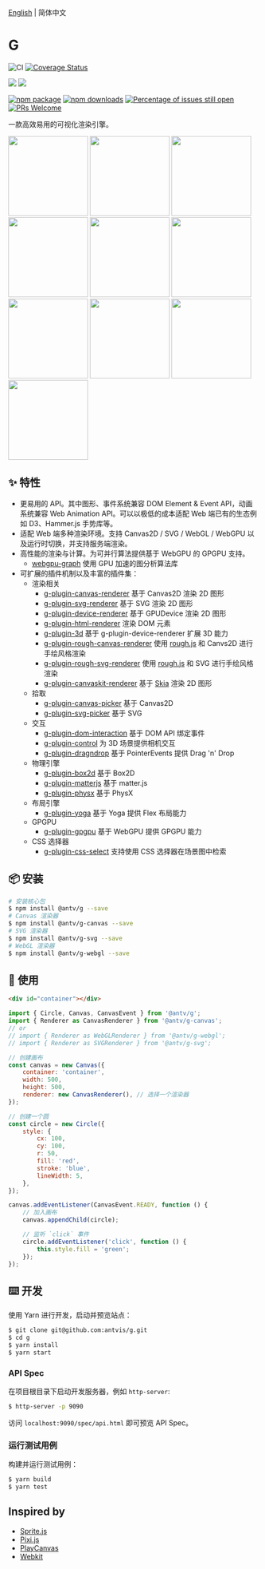 [English](./README.md) | 简体中文

# G

![CI](https://github.com/antvis/g/workflows/CI/badge.svg) [![Coverage Status](https://coveralls.io/repos/github/antvis/g/badge.svg?branch=next)](https://coveralls.io/github/antvis/g?branch=next)

![](https://img.shields.io/badge/language-typescript-blue.svg) ![](https://img.shields.io/badge/license-MIT-000000.svg)

[![npm package](https://img.shields.io/npm/v/@antv/g)](https://www.npmjs.com/package/@antv/g) [![npm downloads](http://img.shields.io/npm/dm/@antv/g)](https://www.npmjs.com/package/@antv/g) [![Percentage of issues still open](http://isitmaintained.com/badge/open/antvis/g.svg)](http://isitmaintained.com/project/antvis/g 'Percentage of issues still open') [![PRs Welcome](https://img.shields.io/badge/PRs-welcome-brightgreen.svg?style=shields)](https://github.com/antvis/g/pulls)

一款高效易用的可视化渲染引擎。

<p>
  <a href="https://g-next.antv.vision/zh/examples/ecosystem#d3-force-directed-graph"><img height="160" src="https://gw.alipayobjects.com/mdn/rms_6ae20b/afts/img/A*PovRRJtsBMIAAAAAAAAAAAAAARQnAQ" /></a>
<a href="https://g-next.antv.vision/zh/examples/ecosystem#d3-barchart"><img height="160" src="https://gw.alipayobjects.com/mdn/rms_6ae20b/afts/img/A*h6vDS6eRVFoAAAAAAAAAAAAAARQnAQ" /></a>
<a href="https://g-next.antv.vision/zh/examples/plugins#rough-d3-barchart"><img height="160" src="https://gw.alipayobjects.com/mdn/rms_6ae20b/afts/img/A*aJaFSrYOLXMAAAAAAAAAAAAAARQnAQ" /></a>
<a href="https://g-next.antv.vision/zh/examples/plugins#yoga-text"><img height="160" src="https://gw.alipayobjects.com/mdn/rms_6ae20b/afts/img/A*IH1fSJN9fsMAAAAAAAAAAAAAARQnAQ" /></a>
<a href="https://g-next.antv.vision/zh/examples/plugins#box2dt"><img height="160" src="https://gw.alipayobjects.com/mdn/rms_6ae20b/afts/img/A*Qw5OQLGQy_4AAAAAAAAAAAAAARQnAQ" /></a>
<a href="https://g-next.antv.vision/zh/examples/plugins#rough"><img height="160" src="https://gw.alipayobjects.com/mdn/rms_6ae20b/afts/img/A*d4iiS5_3YVIAAAAAAAAAAAAAARQnAQ" /></a>
<a href="https://g-next.antv.vision/zh/examples/plugins#skottie"><img height="160" src="https://gw.alipayobjects.com/mdn/rms_6ae20b/afts/img/A*_usaTqSm6vYAAAAAAAAAAAAAARQnAQ" /></a>
<a href="https://g-next.antv.vision/zh/examples/plugins#canvaskit-particles"><img height="160" src="https://gw.alipayobjects.com/mdn/rms_6ae20b/afts/img/A*919sR5Oxx_kAAAAAAAAAAAAAARQnAQ" /></a>
<a href="https://g-next.antv.vision/zh/examples/3d#sphere"><img height="160" src="https://gw.alipayobjects.com/mdn/rms_6ae20b/afts/img/A*bsj2S4upLBgAAAAAAAAAAAAAARQnAQ" /></a>
<a href="https://g-next.antv.vision/zh/examples/3d#force-3d"><img height="160" src="https://gw.alipayobjects.com/mdn/rms_6ae20b/afts/img/A*3XFxQKWOeKoAAAAAAAAAAAAAARQnAQ" /></a>

</p>

## ✨ 特性

-   更易用的 API。其中图形、事件系统兼容 DOM Element & Event API，动画系统兼容 Web Animation API。可以以极低的成本适配 Web 端已有的生态例如 D3、Hammer.js 手势库等。
-   适配 Web 端多种渲染环境。支持 Canvas2D / SVG / WebGL / WebGPU 以及运行时切换，并支持服务端渲染。
-   高性能的渲染与计算。为可并行算法提供基于 WebGPU 的 GPGPU 支持。
    -   [webgpu-graph](https://g-next.antv.vision/zh/docs/api/gpgpu/webgpu-graph) 使用 GPU 加速的图分析算法库
-   可扩展的插件机制以及丰富的插件集：
    -   渲染相关
        -   [g-plugin-canvas-renderer](https://g-next.antv.vision/zh/docs/plugins/canvas-renderer) 基于 Canvas2D 渲染 2D 图形
        -   [g-plugin-svg-renderer](https://g-next.antv.vision/zh/docs/plugins/svg-renderer) 基于 SVG 渲染 2D 图形
        -   [g-plugin-device-renderer](https://g-next.antv.vision/zh/docs/plugins/device-renderer) 基于 GPUDevice 渲染 2D 图形
        -   [g-plugin-html-renderer](https://g-next.antv.vision/zh/docs/plugins/html-renderer) 渲染 DOM 元素
        -   [g-plugin-3d](https://g-next.antv.vision/zh/docs/plugins/3d) 基于 g-plugin-device-renderer 扩展 3D 能力
        -   [g-plugin-rough-canvas-renderer](https://g-next.antv.vision/zh/docs/plugins/rough-canvas-renderer) 使用 [rough.js](https://roughjs.com/) 和 Canvs2D 进行手绘风格渲染
        -   [g-plugin-rough-svg-renderer](https://g-next.antv.vision/zh/docs/plugins/rough-svg-renderer) 使用 [rough.js](https://roughjs.com/) 和 SVG 进行手绘风格渲染
        -   [g-plugin-canvaskit-renderer](https://g-next.antv.vision/zh/docs/plugins/canvaskit-renderer) 基于 [Skia](https://skia.org/docs/user/modules/quickstart) 渲染 2D 图形
    -   拾取
        -   [g-plugin-canvas-picker](https://g-next.antv.vision/zh/docs/plugins/canvas-picker) 基于 Canvas2D
        -   [g-plugin-svg-picker](https://g-next.antv.vision/zh/docs/plugins/svg-picker) 基于 SVG
    -   交互
        -   [g-plugin-dom-interaction](https://g-next.antv.vision/zh/docs/plugins/dom-interaction) 基于 DOM API 绑定事件
        -   [g-plugin-control](https://g-next.antv.vision/zh/docs/plugins/control) 为 3D 场景提供相机交互
        -   [g-plugin-dragndrop](https://g-next.antv.vision/en/docs/plugins/dragndrop) 基于 PointerEvents 提供 Drag 'n' Drop
    -   物理引擎
        -   [g-plugin-box2d](https://g-next.antv.vision/zh/docs/plugins/box2d) 基于 Box2D
        -   [g-plugin-matterjs](https://g-next.antv.vision/zh/docs/plugins/matterjs) 基于 matter.js
        -   [g-plugin-physx](https://g-next.antv.vision/zh/docs/plugins/physx) 基于 PhysX
    -   布局引擎
        -   [g-plugin-yoga](https://g-next.antv.vision/zh/docs/plugins/yoga) 基于 Yoga 提供 Flex 布局能力
    -   GPGPU
        -   [g-plugin-gpgpu](https://g-next.antv.vision/zh/docs/plugins/gpgpu) 基于 WebGPU 提供 GPGPU 能力
    -   CSS 选择器
        -   [g-plugin-css-select](https://g-next.antv.vision/zh/docs/plugins/css-select) 支持使用 CSS 选择器在场景图中检索

## 📦 安装

```bash
# 安装核心包
$ npm install @antv/g --save
# Canvas 渲染器
$ npm install @antv/g-canvas --save
# SVG 渲染器
$ npm install @antv/g-svg --save
# WebGL 渲染器
$ npm install @antv/g-webgl --save
```

## 🔨 使用

```html
<div id="container"></div>
```

```js
import { Circle, Canvas, CanvasEvent } from '@antv/g';
import { Renderer as CanvasRenderer } from '@antv/g-canvas';
// or
// import { Renderer as WebGLRenderer } from '@antv/g-webgl';
// import { Renderer as SVGRenderer } from '@antv/g-svg';

// 创建画布
const canvas = new Canvas({
    container: 'container',
    width: 500,
    height: 500,
    renderer: new CanvasRenderer(), // 选择一个渲染器
});

// 创建一个圆
const circle = new Circle({
    style: {
        cx: 100,
        cy: 100,
        r: 50,
        fill: 'red',
        stroke: 'blue',
        lineWidth: 5,
    },
});

canvas.addEventListener(CanvasEvent.READY, function () {
    // 加入画布
    canvas.appendChild(circle);

    // 监听 `click` 事件
    circle.addEventListener('click', function () {
        this.style.fill = 'green';
    });
});
```

## ⌨️ 开发

使用 Yarn 进行开发，启动并预览站点：

```bash
$ git clone git@github.com:antvis/g.git
$ cd g
$ yarn install
$ yarn start
```

### API Spec

在项目根目录下启动开发服务器，例如 `http-server`:

```bash
$ http-server -p 9090
```

访问 `localhost:9090/spec/api.html` 即可预览 API Spec。

### 运行测试用例

构建并运行测试用例：

```bash
$ yarn build
$ yarn test
```

## Inspired by

-   [Sprite.js](https://github.com/spritejs/spritejs)
-   [Pixi.js](https://pixijs.com/)
-   [PlayCanvas](https://playcanvas.com/)
-   [Webkit](https://github.com/WebKit/WebKit/blob/main/Source/WebCore)

